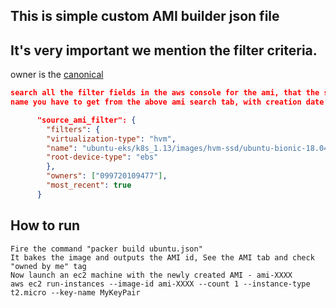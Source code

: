 ## This is simple custom AMI builder json file

## It's very important we mention the filter criteria.

owner is the [canonical]
```json 
search all the filter fields in the aws console for the ami, that the short-cut
name you have to get from the above ami search tab, with creation date

      "source_ami_filter": {
        "filters": {
        "virtualization-type": "hvm",
        "name": "ubuntu-eks/k8s_1.13/images/hvm-ssd/ubuntu-bionic-18.04-amd64-server-*",
        "root-device-type": "ebs"
        },
        "owners": ["099720109477"],
        "most_recent": true
      }
```
## How to run
```text
Fire the command "packer build ubuntu.json"
It bakes the image and outputs the AMI id, See the AMI tab and check "owned by me" tag
Now launch an ec2 machine with the newly created AMI - ami-XXXX
aws ec2 run-instances --image-id ami-XXXX --count 1 --instance-type t2.micro --key-name MyKeyPair 
```

[canonical]: <https://help.ubuntu.com/community/EC2StartersGuide>